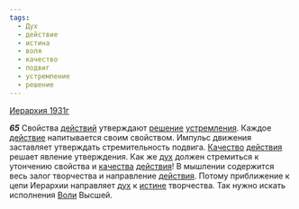 ```yaml
---
tags:
  - Дух
  - действие
  - истина
  - воля
  - качество
  - подвиг
  - устремление
  - решение
---
```


[Иерархия 1931г](https://127.0.0.1:4002/agni/1931)

___65___
Свойства [действий](../../../tags/#[действие](../../../tags/#действие)) утверждают [решение](../../../tags/#решение) [устремления](../../../tags/#устремление). Каждое [действие](../../../tags/#действие) напитывается своим свойством. Импульс движения заставляет утверждать стремительность подвига. [Качество](../../../tags/#качество) [действия](../../../tags/#действие) решает явление утверждения. Как же [дух](../../../tags/#Дух) должен стремиться к утончению свойства и [качества](../../../tags/#качество) [действия](../../../tags/#действие)! В мышлении содержится весь залог творчества и направление [действия](../../../tags/#действие). Потому приближение к цепи Иерархии направляет [дух](../../../tags/#Дух) к [истине](../../../tags/#истина) творчества. Так нужно искать исполнения [Воли](../../../tags/#воля) Высшей.   

